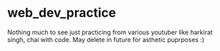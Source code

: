 # web_dev_practice
Nothing much to see just practicing from various youtuber like harkirat singh, chai with code. May delete in future for asthetic puprposes :)
